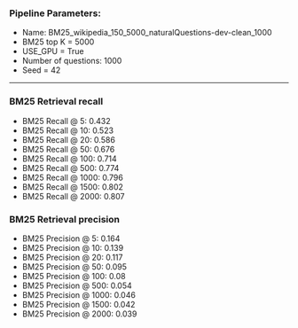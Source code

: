 ### Pipeline Parameters:
* Name: BM25_wikipedia_150_5000_naturalQuestions-dev-clean_1000
* BM25 top K = 5000
* USE_GPU = True
* Number of questions: 1000
* Seed = 42
------
### BM25 Retrieval recall 
* BM25 Recall @ 5: 0.432
* BM25 Recall @ 10: 0.523
* BM25 Recall @ 20: 0.586
* BM25 Recall @ 50: 0.676
* BM25 Recall @ 100: 0.714
* BM25 Recall @ 500: 0.774
* BM25 Recall @ 1000: 0.796
* BM25 Recall @ 1500: 0.802
* BM25 Recall @ 2000: 0.807
### BM25 Retrieval precision 
* BM25 Precision @ 5: 0.164
* BM25 Precision @ 10: 0.139
* BM25 Precision @ 20: 0.117
* BM25 Precision @ 50: 0.095
* BM25 Precision @ 100: 0.08
* BM25 Precision @ 500: 0.054
* BM25 Precision @ 1000: 0.046
* BM25 Precision @ 1500: 0.042
* BM25 Precision @ 2000: 0.039

